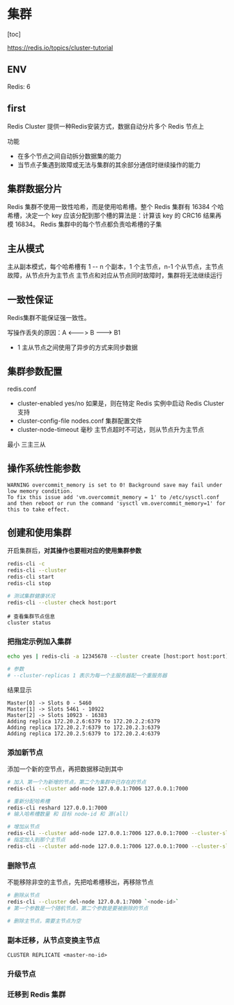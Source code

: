 # 集群

[toc]

<https://redis.io/topics/cluster-tutorial>

## ENV

Redis: 6

## first

Redis Cluster 提供一种Redis安装方式，数据自动分片多个 Redis 节点上

功能

- 在多个节点之间自动拆分数据集的能力
- 当节点子集遇到故障或无法与集群的其余部分通信时继续操作的能力

## 集群数据分片

Redis 集群不使用一致性哈希，而是使用哈希槽。整个 Redis 集群有 16384 个哈希槽，决定一个 key 应该分配到那个槽的算法是：计算该 key 的 CRC16 结果再模 16834。
Redis 集群中的每个节点都负责哈希槽的子集

## 主从模式

主从副本模式，每个哈希槽有 1 -- n 个副本，1 个主节点，n-1 个从节点，主节点故障，从节点升为主节点
主节点和对应从节点同时故障时，集群将无法继续运行

## 一致性保证

Redis集群不能保证强一致性。

写操作丢失的原因：A <---> B ---> B1

- 1 主从节点之间使用了异步的方式来同步数据

## 集群参数配置

redis.conf

- cluster-enabled yes/no 如果是，则在特定 Redis 实例中启动 Redis Cluster 支持
- cluster-config-file nodes.conf 集群配置文件
- cluster-node-timeout 毫秒 主节点超时不可达，则从节点升为主节点

最小 三主三从

## 操作系统性能参数

```text
WARNING overcommit_memory is set to 0! Background save may fail under low memory condition.
To fix this issue add 'vm.overcommit_memory = 1' to /etc/sysctl.conf
and then reboot or run the command 'sysctl vm.overcommit_memory=1' for this to take effect.
```

## 创建和使用集群

开启集群后，**对其操作也要相对应的使用集群参数**

```bash
redis-cli -c
redis-cli --cluster
redis-cli start
redis-cli stop

# 测试集群健康状况
redis-cli --cluster check host:port
```

```Redis
# 查看集群节点信息
cluster status
```

### 把指定示例加入集群

```bash
echo yes | redis-cli -a 12345678 --cluster create [host:port host:port] --cluster-replicas 1

# 参数
# --cluster-replicas 1 表示为每一个主服务器配一个重服务器
```

结果显示

```text
Master[0] -> Slots 0 - 5460
Master[1] -> Slots 5461 - 10922
Master[2] -> Slots 10923 - 16383
Adding replica 172.20.2.6:6379 to 172.20.2.2:6379
Adding replica 172.20.2.7:6379 to 172.20.2.3:6379
Adding replica 172.20.2.5:6379 to 172.20.2.4:6379
```

### 添加新节点

添加一个新的空节点，再把数据移动到其中

```bash
# 加入 第一个为新增的节点，第二个为集群中已存在的节点
redis-cli --cluster add-node 127.0.0.1:7006 127.0.0.1:7000

# 重新分配哈希槽
redis-cli reshard 127.0.0.1:7000
# 输入哈希槽数量 和 目标 node-id 和 源(all)

# 增加从节点
redis-cli --cluster add-node 127.0.0.1:7006 127.0.0.1:7000 --cluster-slave
# 指定加入到那个主节点
redis-cli --cluster add-node 127.0.0.1:7006 127.0.0.1:7000 --cluster-slave --cluster-master-id 3c3a0c74aae0b56170ccb03a76b60cfe7dc1912e
```

### 删除节点

不能移除非空的主节点，先把哈希槽移出，再移除节点

```bash
# 删除从节点
redis-cli --cluster del-node 127.0.0.1:7000 `<node-id>`
# 第一个参数是一个随机节点，第二个参数是要被删除的节点

# 删除主节点，需要主节点为空
```

### 副本迁移，从节点变换主节点

```redis
CLUSTER REPLICATE <master-no-id>
```

### 升级节点

### 迁移到 Redis 集群
